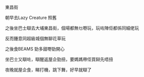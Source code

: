東昌街

朝早去Lazy Creature 照舊

之後坐巴士瞓去大埔東昌街，個場都無乜嘢玩，玩咗陣佢都係同細佬玩

反而鍾意同超級城個無聊花草玩

之後食BEAMS 勁多甜嘢勁開心

坐巴士又瞓咗，瞓醒返屋企勁扭，要媽媽帶佢買餸先唔扭

夜晚就屋企食，睇打機，跳下舞，好早就瞓了
